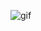 ![gif](https://media3.giphy.com/media/scZPhLqaVOM1qG4lT9/giphy.gif?cid=ecf05e472lg1l4h08xsz5pmr27wl07m21eopy5x8zu25ekod&ep=v1_gifs_search&rid=giphy.gif&ct=g)
<!---
JoshuaHartz/JoshuaHartz is a ✨ special ✨ repository because its `README.md` (this file) appears on your GitHub profile.
You can click the Preview link to take a look at your changes.
--->
